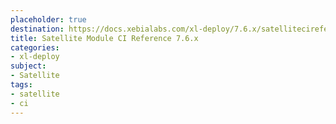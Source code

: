 ```yaml
---
placeholder: true
destination: https://docs.xebialabs.com/xl-deploy/7.6.x/satellitecireference.html
title: Satellite Module CI Reference 7.6.x
categories:
- xl-deploy
subject:
- Satellite
tags:
- satellite
- ci
---
```

